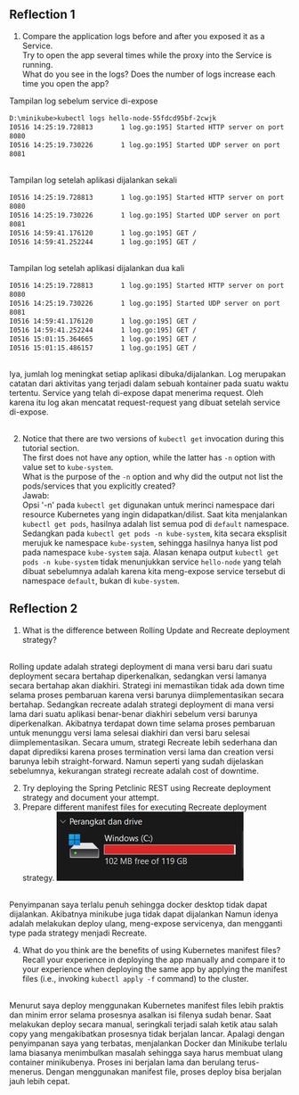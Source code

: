 ## Reflection 1
1. Compare the application logs before and after you exposed it as a Service. <br>
Try to open the app several times while the proxy into the Service is running. <br>
What do you see in the logs? Does the number of logs increase each time you open the app?<br>

Tampilan log sebelum service di-expose<br>
```
D:\minikube>kubectl logs hello-node-55fdcd95bf-2cwjk
I0516 14:25:19.728813       1 log.go:195] Started HTTP server on port 8080
I0516 14:25:19.730226       1 log.go:195] Started UDP server on port  8081
```
<br>
Tampilan log setelah aplikasi dijalankan sekali

```
I0516 14:25:19.728813       1 log.go:195] Started HTTP server on port 8080
I0516 14:25:19.730226       1 log.go:195] Started UDP server on port  8081
I0516 14:59:41.176120       1 log.go:195] GET /
I0516 14:59:41.252244       1 log.go:195] GET /
```

<br>
Tampilan log setelah aplikasi dijalankan dua kali

```
I0516 14:25:19.728813       1 log.go:195] Started HTTP server on port 8080
I0516 14:25:19.730226       1 log.go:195] Started UDP server on port  8081
I0516 14:59:41.176120       1 log.go:195] GET /
I0516 14:59:41.252244       1 log.go:195] GET /
I0516 15:01:15.364665       1 log.go:195] GET /
I0516 15:01:15.486157       1 log.go:195] GET /
```
<br>
Iya, jumlah log meningkat setiap aplikasi dibuka/dijalankan. Log merupakan catatan dari aktivitas yang terjadi dalam sebuah kontainer pada suatu waktu tertentu. Service yang telah di-expose dapat menerima request. Oleh karena itu log akan mencatat request-request yang dibuat setelah service di-expose.
<br>
<br>

2.  Notice that there are two versions of `kubectl get` invocation during this tutorial section.<br>
The first does not have any option, while the latter has `-n` option with value set to `kube-system`. <br>
What is the purpose of the `-n` option and why did the output not list the pods/services that you explicitly created? <br>
Jawab: <br>
Opsi '-n' pada `kubectl get` digunakan untuk merinci namespace dari resource Kubernetes yang ingin didapatkan/dilist. Saat kita menjalankan `kubectl get pods`, hasilnya adalah list semua pod di `default` namespace. Sedangkan pada `kubectl get pods -n kube-system`, kita secara eksplisit merujuk ke namespace `kube-system`, sehingga hasilnya hanya list pod pada namespace `kube-system` saja. Alasan kenapa output `kubectl get pods -n kube-system` tidak menunjukkan service `hello-node` yang telah dibuat sebelumnya adalah karena kita meng-expose service tersebut di namespace `default`, bukan di `kube-system`. 

## Reflection 2
1. What is the difference between Rolling Update and Recreate deployment strategy?
<br>
Rolling update adalah strategi deployment di mana versi baru dari suatu deployment secara bertahap diperkenalkan, sedangkan versi lamanya secara bertahap akan diakhiri. Strategi ini memastikan tidak ada down time selama proses pembaruan karena versi barunya diimplementasikan secara bertahap. Sedangkan recreate adalah strategi deployment di mana versi lama dari suatu aplikasi benar-benar diakhiri sebelum versi barunya diperkenalkan. Akibatnya terdapat down time selama proses pembaruan untuk menunggu versi lama selesai diakhiri dan versi baru selesai diimplementasikan. Secara umum, strategi Recreate lebih sederhana dan dapat diprediksi karena proses termination versi lama dan creation versi barunya lebih straight-forward. Namun seperti yang sudah dijelaskan sebelumnya, kekurangan strategi recreate adalah cost of downtime. 

2. Try deploying the Spring Petclinic REST using Recreate deployment strategy and document your attempt.
3. Prepare different manifest files for executing Recreate deployment strategy.
![alt text](image.png)
<br>
Penyimpanan saya terlalu penuh sehingga docker desktop tidak dapat dijalankan. Akibatnya minikube juga tidak dapat dijalankan 
Namun idenya adalah melakukan deploy ulang, meng-expose servicenya, dan mengganti type pada strategy menjadi Recreate. 
<br>

4. What do you think are the benefits of using Kubernetes manifest files? Recall your experience
in deploying the app manually and compare it to your experience when deploying the same app
by applying the manifest files (i.e., invoking `kubectl apply -f` command) to the cluster.
<br>
Menurut saya deploy menggunakan Kubernetes manifest files lebih praktis dan minim error selama prosesnya asalkan isi filenya sudah benar. Saat melakukan deploy secara manual, seringkali terjadi salah ketik atau salah copy yang mengakibatkan prosesnya tidak berjalan lancar. Apalagi dengan penyimpanan saya yang terbatas, menjalankan Docker dan Minikube terlalu lama biasanya menimbulkan masalah sehingga saya harus membuat ulang container minikubenya. Proses ini berjalan lama dan berulang terus-menerus. Dengan menggunakan manifest file, proses deploy bisa berjalan jauh lebih cepat. 